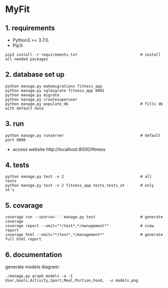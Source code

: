 # MyFit

## 1. requirements

- Python3 >= 3.7.0.
- Pip3:
```
pip3 install -r requirements.txt                            # install all needed packages 
```

## 2. database set up
```
python manage.py makemigrations fitness_app
python manage.py sqlmigrate fitness_app 0001
python manage.py migrate
python manage.py createsuperuser
python manage.py populate_db                                # fills db with default data
```

## 3. run
```
python manage.py runserver                                  # default port 8000
```
- access website http://localhost:8000/fitness

## 4. tests
```
python manage.py test -v 2                                  # all tests
python manage.py test -v 2 fitness_app.tests.tests_ut       # only ut's
```

## 5. covarage
```
coverage run --source='.' manage.py test                    # generate coverage
coverage report --omit="*/test*,*/management*"              # view report
coverage html --omit="*/test*,*/management*"                # generate full html report
```

## 6. documentation
generate models diagram:
```
./manage.py graph_models -a -I User,Goals,Activity,Sport,Meal,Portion,Food,  -o models.png
```